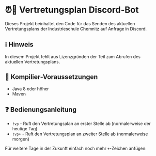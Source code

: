 # ⏰🧾 Vertretungsplan Discord-Bot
Dieses Projekt beinhaltet den Code für das Senden des aktuellen Vertretungsplans der Industrieschule Chemnitz auf Anfrage in Discord.

## ℹ Hinweis
In diesem Projekt fehlt aus Lizenzgründen der Teil zum Abrufen des aktuellen Vertretungsplans.

## 📒 Kompilier-Voraussetzungen
 - Java 8 oder höher
 - Maven

## ❓ Bedienungsanleitung
 - ``!vp``  - Ruft den Vertretungsplan an erster Stelle ab (normalerweise der heutige Tag)
 - ``!vp+``  - Ruft den Vertretungsplan an zweiter Stelle ab (normalerweise morgen)

Für weitere Tage in der Zukunft einfach noch mehr ``+``-Zeichen anfügen
